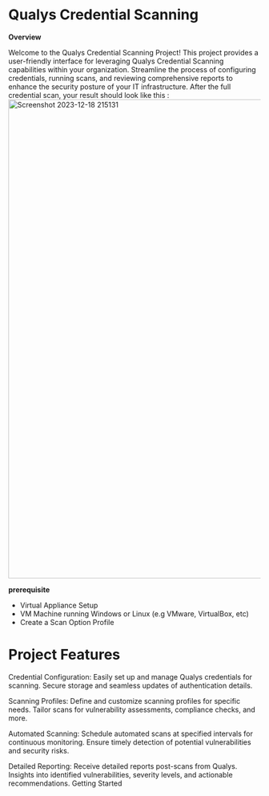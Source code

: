 # Qualys Credential Scanning

**Overview**


Welcome to the Qualys Credential Scanning Project! This project provides a user-friendly interface for leveraging Qualys Credential Scanning capabilities within your organization. Streamline the process of configuring credentials, running scans, and reviewing comprehensive reports to enhance the security posture of your IT infrastructure. After the full credential scan, your result should look like this :
<img width="955" alt="Screenshot 2023-12-18 215131" src="https://github.com/sunny4lab-project/Qualys-Credential-Scanning-/assets/139194279/141e8f04-ec3a-45dc-b0c9-acd3b31b13ab">


**prerequisite**

- Virtual Appliance Setup
- VM Machine running Windows or Linux (e.g VMware, VirtualBox, etc)
- Create a Scan Option Profile

# Project Features

Credential Configuration: Easily set up and manage Qualys credentials for scanning.
Secure storage and seamless updates of authentication details.

Scanning Profiles: Define and customize scanning profiles for specific needs.
Tailor scans for vulnerability assessments, compliance checks, and more.

Automated Scanning: Schedule automated scans at specified intervals for continuous monitoring.
Ensure timely detection of potential vulnerabilities and security risks.

Detailed Reporting: Receive detailed reports post-scans from Qualys.
Insights into identified vulnerabilities, severity levels, and actionable recommendations.
Getting Started

